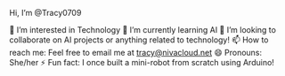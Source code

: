 Hi, I’m @Tracy0709

👀 I’m interested in Technology
🌱 I’m currently learning AI
💞️ I’m looking to collaborate on AI projects or anything related to technology!
📫 How to reach me: Feel free to email me at tracy@nivacloud.net
😄 Pronouns: She/her
⚡ Fun fact: I once built a mini-robot from scratch using Arduino!
